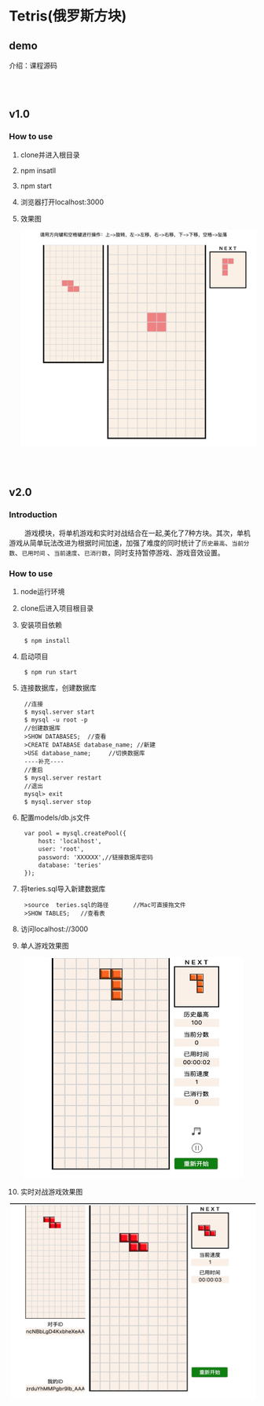 # Tetris(俄罗斯方块)

## demo
介绍：课程源码


<br/>
<br/>


## v1.0

### How to use

1. clone并进入根目录

2. npm insatll

3. npm start

4. 浏览器打开localhost:3000

5. 效果图
  
    ![img](https://github.com/hotYan/Tetris/blob/v1.0/public/img/img.png)


<br/>
<br/>


## v2.0
### Introduction
&nbsp;&nbsp;&nbsp;&nbsp;&nbsp;&nbsp;&nbsp;&nbsp;游戏模块，将单机游戏和实时对战结合在一起,美化了7种方块。其次，单机游戏从简单玩法改进为根据时间加速，加强了难度的同时统计了`历史最高`、`当前分数`、`已用时间` 、`当前速度`、`已消行数`，同时支持暂停游戏、游戏音效设置。

### How to use

1. node运行环境

2. clone后进入项目根目录

3. 安装项目依赖

        $ npm install 

4. 启动项目

        $ npm run start

5. 连接数据库，创建数据库

        //连接
        $ mysql.server start
        $ mysql -u root -p
        //创建数据库
        >SHOW DATABASES;  //查看
        >CREATE DATABASE database_name; //新建
        >USE database_name;     //切换数据库
        ----补充----
        //重启
        $ mysql.server restart
        //退出
        mysql> exit
        $ mysql.server stop




6. 配置models/db.js文件

        var pool = mysql.createPool({
            host: 'localhost',
            user: 'root',
            password: 'XXXXXX',//链接数据库密码
            database: 'teries'
        });

7. 将teries.sql导入新建数据库

        >source  teries.sql的路径       //Mac可直接拖文件
        >SHOW TABLES;   //查看表


8. 访问localhost://3000


9. 单人游戏效果图

<div align =center>
<img src='https://github.com/hotYan/Tetris/blob/v2.0/public/images/one.jpg' alt='img' height='450px' width="450px" />
</div>

10.  实时对战游戏效果图

<div align =center>
<img src='https://github.com/hotYan/Tetris/blob/v2.0/public/images/two.jpg' alt='img' height='400px' width="500px" />
</div>